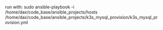 run with: sudo ansible-playbook -i /home/dax/code_base/ansible_projects/hosts /home/dax/code_base/ansible_projects/k3s_mysql_provision/k3s_mysql_provision.yml
